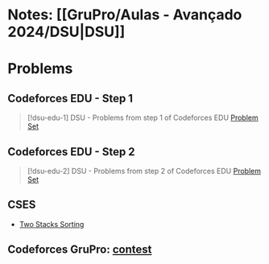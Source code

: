 # Notes: [[GruPro/Aulas - Avançado 2024/DSU|DSU]]


# Problems

## Codeforces EDU - Step 1


> [!dsu-edu-1] DSU - Problems from step 1 of Codeforces EDU
> [Problem Set](https://codeforces.com/edu/course/2/lesson/7/1/practice)

## Codeforces EDU - Step 2


> [!dsu-edu-2] DSU - Problems from step 2 of Codeforces EDU
> [Problem Set](https://codeforces.com/edu/course/2/lesson/7/2/practice)

## CSES

*  [Two Stacks Sorting](https://cses.fi/problemset/task/2402)

## Codeforces GruPro: [contest](https://codeforces.com/group/QlsCcB22aH/contest/529072) 